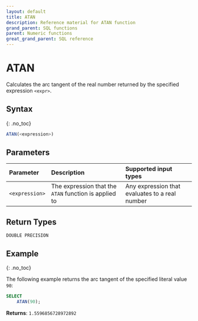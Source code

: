 ```yaml
---
layout: default
title: ATAN
description: Reference material for ATAN function
grand_parent: SQL functions
parent: Numeric functions
great_grand_parent: SQL reference
---
```


# ATAN

Calculates the arc tangent of the real number returned by the specified expression `<expr>`.

## Syntax
{: .no_toc}

```sql
ATAN(<expression>)
```
## Parameters 
| Parameter | Description | Supported input types | 
| :-------- | :-----------| :------|
| `<expression>`  | The expression that the `ATAN` function is applied to | Any expression that evaluates to a real number |

## Return Types 
`DOUBLE PRECISION` 

## Example
{: .no_toc}

The following example returns the arc tangent of the specified literal value `90`:

```sql
SELECT
    ATAN(90);
```

**Returns**: `1.5596856728972892`
